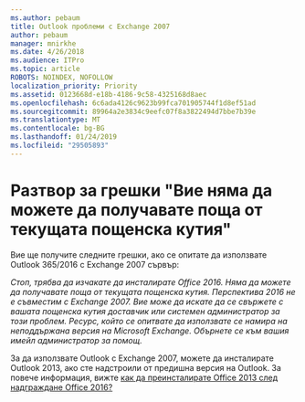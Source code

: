 ```yaml
---
ms.author: pebaum
title: Outlook проблеми с Exchange 2007
author: pebaum
manager: mnirkhe
ms.date: 4/26/2018
ms.audience: ITPro
ms.topic: article
ROBOTS: NOINDEX, NOFOLLOW
localization_priority: Priority
ms.assetid: 0123668d-e18b-4186-9c58-4325168d8aec
ms.openlocfilehash: 6c6ada4126c9623b99fca701905744f1d8ef51ad
ms.sourcegitcommit: 89964a2e3834c9eefc07f8a3822494d7bbe7b39e
ms.translationtype: MT
ms.contentlocale: bg-BG
ms.lasthandoff: 01/24/2019
ms.locfileid: "29505893"
---
```

# <a name="solution-for-error-you-wont-be-able-to-receive-mail-from-a-current-mailbox"></a>Разтвор за грешки "Вие няма да можете да получавате поща от текущата пощенска кутия"
Вие ще получите следните грешки, ако се опитате да използвате Outlook 365/2016 с Exchange 2007 сървър:

*Стоп, трябва да изчакате да инсталирате Office 2016. Няма да можете да получавате поща от текущата пощенска кутия. Перспектива 2016 не е съвместим с Exchange 2007. Вие може да искате да се свържете с вашата пощенска кутия доставчик или системен администратор за този проблем. Ресурс, който се опитвате да използвате се намира на неподдържана версия на Microsoft Exchange. Обърнете се към вашия имейл администратор за помощ.*

За да използвате Outlook с Exchange 2007, можете да инсталирате Outlook 2013, ако сте надстроили от предишна версия на Outlook. За повече информация, вижте [как да преинсталирате Office 2013 след надграждане Office 2016?](https://support.office.com/article/a6ca92f4-cbb4-4609-9fdb-f8d3dd6812f3)